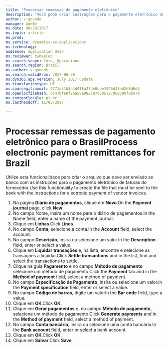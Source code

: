 ```yaml
---
title: "Processar remessas de pagamento eletrônico"
description: "Você pode criar instruções para o pagamento eletrônico de faturas do fornecedor que devem ser enviadas ao banco."
author: v-gonode
manager: AnnBe
ms.date: 06/20/2017
ms.topic: article
ms.prod: 
ms.service: dynamics-ax-applications
ms.technology: 
audience: Application User
ms.reviewer: twheeloc
ms.search.scope: Core, Operations
ms.search.region: Brazil
ms.author: v-gonode
ms.search.validFrom: 2017-06-30
ms.dyn365.ops.version: July 2017 update
ms.translationtype: HT
ms.sourcegitcommit: 2771a31b5a4d418a27de0ebe1945d1fed2d8d6d6
ms.openlocfilehash: dc47bfe0f9ba58a982c87d585727d69308f6b47d
ms.contentlocale: pt-br
ms.lasthandoff: 11/03/2017

---
```


# <a name="process-electronic-payment-remittances-for-brazil"></a><span data-ttu-id="f9def-103">Processar remessas de pagamento eletrônico para o Brasil</span><span class="sxs-lookup"><span data-stu-id="f9def-103">Process electronic payment remittances for Brazil</span></span>
<span data-ttu-id="f9def-104">Utilize esta funcionalidade para criar o arquivo que deve ser enviado ao banco com as instruções para o pagamento eletrônico de faturas do fornecedor.</span><span class="sxs-lookup"><span data-stu-id="f9def-104">Use this functionality to create the file that must be sent to the bank with the instructions for electronic payment of vendor invoices.</span></span>

1.  <span data-ttu-id="f9def-105">Na página **Diário de pagamentos**, clique em **Novo**.</span><span class="sxs-lookup"><span data-stu-id="f9def-105">On the **Payment journal** page, click **New**.</span></span>
3.  <span data-ttu-id="f9def-106">No campo Nome, insira um nome para o diário de pagamentos.</span><span class="sxs-lookup"><span data-stu-id="f9def-106">In the Name field, enter a name of the payment journal.</span></span>
4.  <span data-ttu-id="f9def-107">Clique em **Linhas**.</span><span class="sxs-lookup"><span data-stu-id="f9def-107">Click **Lines**.</span></span>
5.  <span data-ttu-id="f9def-108">No campo **Conta**, selecione a conta.</span><span class="sxs-lookup"><span data-stu-id="f9def-108">In the **Account** field, select the account.</span></span>
6.  <span data-ttu-id="f9def-109">No campo **Descrição**, insira ou selecione um valor.</span><span class="sxs-lookup"><span data-stu-id="f9def-109">In the **Description** field, enter or select a value.</span></span>
7.  <span data-ttu-id="f9def-110">Clique em **Liquidar transações** e, na lista, encontre e selecione as transações a liquidar.</span><span class="sxs-lookup"><span data-stu-id="f9def-110">Click **Settle transactions** and in the list, find and select the transactions to settle.</span></span>
8.  <span data-ttu-id="f9def-111">Clique na guia **Pagamento** e no campo **Método de pagamento** selecione um método de pagamento.</span><span class="sxs-lookup"><span data-stu-id="f9def-111">Click the **Payment** tab and in the **Method of payment** field, select a method of payment.</span></span>
9.  <span data-ttu-id="f9def-112">No campo **Especificação de Pagamento**, insira ou selecione um valor.</span><span class="sxs-lookup"><span data-stu-id="f9def-112">In the **Payment specification** field, enter or select a value.</span></span>
10. <span data-ttu-id="f9def-113">No campo **Código de barras**, digite um valor</span><span class="sxs-lookup"><span data-stu-id="f9def-113">In the **Bar code** field, type a value.</span></span>
11. <span data-ttu-id="f9def-114">Clique em **OK**.</span><span class="sxs-lookup"><span data-stu-id="f9def-114">Click **OK**.</span></span>
12. <span data-ttu-id="f9def-115">Clique em **Gerar pagamentos** e, no campo **Método de pagamento**, selecione um método de pagamento.</span><span class="sxs-lookup"><span data-stu-id="f9def-115">Click **Generate payments** and in the **Method of payment** field, select a method of payment.</span></span>
13. <span data-ttu-id="f9def-116">No campo **Conta bancária**, insira ou selecione uma conta bancária.</span><span class="sxs-lookup"><span data-stu-id="f9def-116">In the **Bank account** field, enter or select a bank account.</span></span>
14. <span data-ttu-id="f9def-117">Clique em **OK**.</span><span class="sxs-lookup"><span data-stu-id="f9def-117">Click **OK**.</span></span>
15. <span data-ttu-id="f9def-118">Clique em **Salvar**.</span><span class="sxs-lookup"><span data-stu-id="f9def-118">Click **Save**.</span></span>




